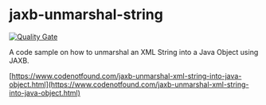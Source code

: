 # jaxb-unmarshal-string

[![Quality Gate](https://sonarcloud.io/api/badges/gate?key=com.codenotfound:jaxb-unmarshal-string)](https://sonarcloud.io/dashboard/index/com.codenotfound:jaxb-unmarshal-string)

A code sample on how to unmarshal an XML String into a Java Object using JAXB.

[https://www.codenotfound.com/jaxb-unmarshal-xml-string-into-java-object.html](https://www.codenotfound.com/jaxb-unmarshal-xml-string-into-java-object.html)
